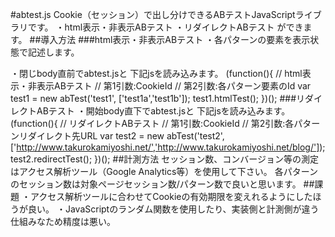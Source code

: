 #abtest.js
Cookie（セッション）で出し分けできるABテストJavaScriptライブラリです。
・html表示・非表示ABテスト
・リダイレクトABテスト
ができます。
##導入方法
###html表示・非表示ABテスト
・各パターンの要素を表示状態で記述します。
	<div id="test1a" style="display: none;"><a href="#">あなたにおすすめ！！</a></div>
	<div id="test1b" style="display: none;"><a href="#">みんなに人気！！</a></div>
・閉じbody直前でabtest.jsと
下記jsを読み込みます。
	(function(){
	    // html表示・非表示ABテスト
	    // 第1引数:CookieId
	    // 第2引数:各パターン要素のId
	    var test1 = new abTest('test1', ['test1a','test1b']);
	    test1.htmlTest();
	})();
###リダイレクトABテスト
・開始body直下でabtest.jsと
下記jsを読み込みます。
	(function(){
	    // リダイレクトABテスト
	    // 第1引数:CookieId
	    // 第2引数:各パターンリダイレクト先URL
	    var test2 = new abTest('test2', ['http://www.takurokamiyoshi.net/','http://www.takurokamiyoshi.net/blog/']);
	    test2.redirectTest();
	})();
##計測方法
セッション数、コンバージョン等の測定はアクセス解析ツール（Google Analytics等）を使用して下さい。
各パターンのセッション数は対象ページセッション数/パターン数で良いと思います。
##課題
・アクセス解析ツールに合わせてCookieの有効期限を変えれるようにしたほうが良い。
・JavaScriptのランダム関数を使用したり、実装側と計測側が違う仕組みなため精度は悪い。